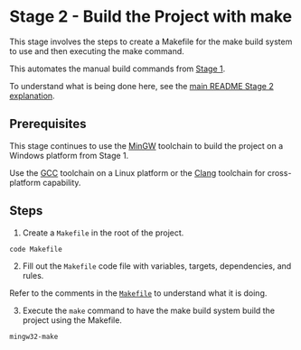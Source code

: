 # Stage 2 - Build the Project with make

This stage involves the steps to create a Makefile for the make build system to use and then executing the make command.

This automates the manual build commands from [Stage 1](../Stage1/README.md).

To understand what is being done here, see the [main README Stage 2 explanation](../README.md#stage-2---build-the-project-with-make).

## Prerequisites

This stage continues to use the [MinGW](https://sourceforge.net/projects/mingw/) toolchain to build the project on a Windows platform from Stage 1.

Use the [GCC](https://gcc.gnu.org/) toolchain on a Linux platform or the [Clang](https://clang.llvm.org/) toolchain for cross-platform capability.

## Steps

1. Create a `Makefile` in the root of the project.

```
code Makefile
```

2. Fill out the `Makefile` code file with variables, targets, dependencies, and rules.

Refer to the comments in the [`Makefile`](./Makefile) to understand what it is doing.

3. Execute the `make` command to have the make build system build the project using the Makefile.

```
mingw32-make
```
